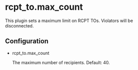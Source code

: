rcpt_to.max_count
=================

This plugin sets a maximum limit on RCPT TOs. Violators will be disconnected.

Configuration
-------------

* rcpt_to.max_count

  The maximum number of recipients. Default: 40.
